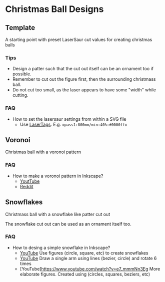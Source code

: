 # Christmas Ball Designs

## Template
A starting point with preset LaserSaur cut values for creating christmas balls

### Tips
- Design a patter such that the cut out itself can be an ornament too if possible.
- Remember to cut out the figure first, then the surrounding christmass ball.
- Do not cut too small, as the laser appears to have some "width" while cutting.

### FAQ
- How to set the lasersaur settings from within a SVG file
	- Use [LaserTags](https://github.com/nortd/lasersaur/wiki/lasertags). E.g. `=pass1:800mm/min:40%:#0000ff=`

## Voronoi
Christmas ball with a voronoi pattern

### FAQ
- How to make a voronoi pattern in Inkscape?
	- [YoutTube](https://www.youtube.com/watch?app=desktop&v=HRtARlVcSuQ&t=7s#menu)
	- [Reddit](https://www.reddit.com/r/Inkscape/comments/g8ory7/rounded_voronoi_cells/)

## Snowflakes
Christmass ball with a snowflake like patter cut out

The snowflake cut out can be used as an ornament itself too.

### FAQ
- How to desing a simple snowflake in Inkscape?
	- [YouTube](https://www.youtube.com/watch?v=WLHDSGEf7Lk)
  		Use figures (circle, square, etc) to create snowflakes
	- [YouTube](https://www.youtube.com/watch?v=YC3g2DvAKxk)
  		Draw a single arm using lines (bezier, circle) and rotate 6 times
	- [YouTube]https://www.youtube.com/watch?v=e7_mmmNn3Eg
  		More elaborate figures. Created using (circles, squares, beziers, etc)